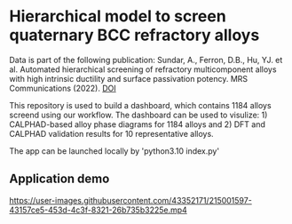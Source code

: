 # Hierarchical model to screen quaternary BCC refractory alloys

Data is part of the following publication: Sundar, A., Ferron, D.B., Hu, YJ. et al. Automated hierarchical screening of refractory multicomponent alloys with high intrinsic ductility and surface passivation potency. MRS Communications (2022). [DOI](https://doi.org/10.1557/s43579-022-00241-1)

This repository is used to build a dashboard, which contains 1184 alloys screend using our workflow. The dashboard can be used to visulize: 1) CALPHAD-based alloy phase diagrams for 1184 alloys and 2) DFT and CALPHAD validation results for 10 representative alloys.

The app can be launched locally by 'python3.10 index.py'

## Application demo
https://user-images.githubusercontent.com/43352171/215001597-43157ce5-453d-4c3f-8321-26b735b3225e.mp4

